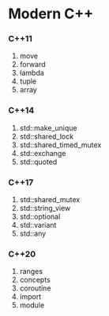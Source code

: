 # Modern C++
### C++11
1. move
2. forward
3. lambda
4. tuple
5. array
### C++14
1. std::make_unique
2. std::shared_lock
3. std::shared_timed_mutex
4. std::exchange
5. std::quoted
### C++17
1. std::shared_mutex
2. std::string_view
3. std::optional
4. std::variant
5. std::any
### C++20
1. ranges
2. concepts
3. coroutine
4. import
5. module